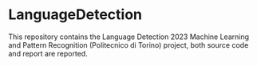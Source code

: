 # LanguageDetection
This repository contains the Language Detection 2023 Machine Learning and Pattern Recognition (Politecnico di Torino) project, both source code and report are reported. 
